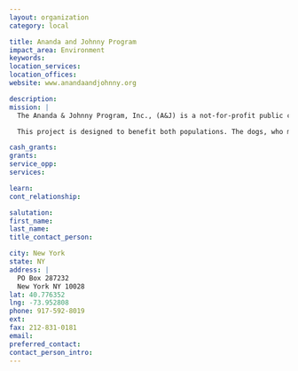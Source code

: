 ```yaml
---
layout: organization
category: local

title: Ananda and Johnny Program
impact_area: Environment
keywords: 
location_services: 
location_offices: 
website: www.anandaandjohnny.org

description: 
mission: |
  The Ananda & Johnny Program, Inc., (A&J) is a not-for-profit public chartiy. The goal of this program is so simple and sweet that we wonder why no one thought of it before: to provide inner city children with companion dogs that have been rescued from shelters.

  This project is designed to benefit both populations. The dogs, who might otherwise be euthanized, will find good homes. And the children and their families will discover the joys of caring for a loving animal while still being able to afford the expense involved in such care. A&J will see to that, providing training for the dogs and consultation and assistance to the families. More importantly, the children will learn what dogs have been teaching kids of all cultures for generations: self esteem, responsibility and empathy.

cash_grants: 
grants: 
service_opp: 
services: 

learn: 
cont_relationship: 

salutation: 
first_name: 
last_name: 
title_contact_person: 

city: New York
state: NY
address: |
  PO Box 287232     
  New York NY 10028
lat: 40.776352
lng: -73.952808
phone: 917-592-8019
ext: 
fax: 212-831-0181
email: 
preferred_contact: 
contact_person_intro: 
---
```

